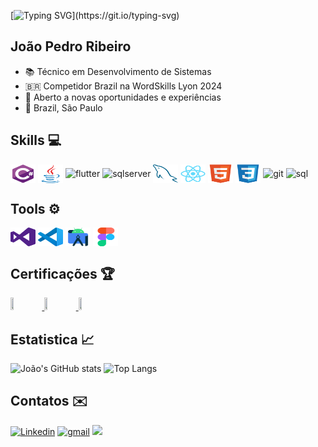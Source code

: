 [![Typing SVG](https://readme-typing-svg.demolab.com?font=Montserrat&weight=600&size=30&center=true&vCenter=true&pause=1000&color=6A99E9&width=1000&lines=Ol%C3%A1%2C+seja+bem-vindo(a)+ao+meu+perfil!)](https://git.io/typing-svg)

##  João Pedro Ribeiro  

- 📚 Técnico em Desenvolvimento de Sistemas
- 🇧🇷 Competidor Brazil na WordSkills Lyon 2024
- 🧐 Aberto a novas oportunidades e experiências
- 📌 Brazil, São Paulo

 
<div style="display: inline_block">
 <h2> Skills 💻 </h2>
  <img align="center" alt="csharp" height="30" width="40" src="https://raw.githubusercontent.com/devicons/devicon/master/icons/csharp/csharp-original.svg">
  <img align="center" alt="java" height="30" width="40" src="https://github.com/devicons/devicon/blob/master/icons/java/java-original.svg">
   <img align="center" alt="flutter" height="30" width="40" src="https://cdn.jsdelivr.net/gh/devicons/devicon/icons/flutter/flutter-original.svg">
  <img align="center" alt="sqlserver" height="30" width="40" src="https://cdn.jsdelivr.net/gh/devicons/devicon/icons/microsoftsqlserver/microsoftsqlserver-plain.svg">
  <img align="center" alt="mysql" height="30" width="40" src="https://github.com/devicons/devicon/blob/master/icons/mysql/mysql-original.svg">
   <img align="center" alt="react" height="30" width="40" src="https://github.com/devicons/devicon/blob/master/icons/react/react-original.svg">
 <img align="center" alt="html" height="30" width="40" src="https://raw.githubusercontent.com/devicons/devicon/master/icons/html5/html5-original.svg">
 <img align="center" alt="css" height="30" width="40" src="https://raw.githubusercontent.com/devicons/devicon/master/icons/css3/css3-original.svg"> 

  <img align="center" alt="git" height="30" width="40" src="https://www.vectorlogo.zone/logos/git-scm/git-scm-icon.svg">
  <img align="center" alt="sql" height="30" width="40" src="https://www.svgrepo.com/show/331760/sql-database-generic.svg">
</div>

<div style="display: inline_block">
  <h2> Tools ⚙️</h2>
    <img align="center" alt="visualstudio" height="30" width="40" src="https://github.com/devicons/devicon/blob/master/icons/visualstudio/visualstudio-plain.svg">
    <img align="center" alt="vscode" height="30" width="40" src="https://github.com/devicons/devicon/blob/master/icons/vscode/vscode-original.svg">
 <img align="center" alt="vscode" height="30" width="40" src="https://github.com/devicons/devicon/blob/master/icons/androidstudio/androidstudio-original.svg">
  <img align="center" alt="figma" height="30" width="40" src="https://raw.githubusercontent.com/devicons/devicon/master/icons/figma/figma-original.svg">
</div>

<div style="display: inline_block">
 <h2> Certificações 🏆 </h2>
 <a href="https://www.credly.com/earner/earned/share/7fb68213-5fcf-4f77-b436-05c9154f706e">
  <img width="10%" height="10%"  src="https://images.credly.com/size/680x680/images/be8fcaeb-c769-4858-b567-ffaaa73ce8cf/image.png"/>
 </a>
  <a href="https://www.credly.com/earner/earned/badge/45f31a15-2c0b-437d-9214-aacb660078d5">
  <img width="10%" height="10%"  src="https://images.credly.com/size/680x680/images/4136ced8-75d5-4afb-8677-40b6236e2672/azure-ai-fundamentals-600x600.png"/>
 </a>
   <a href="https://www.credly.com/badges/227b4900-51a6-4cce-81c5-5b7f212622b8">
  <img width="10%" height="10%"  src="https://images.credly.com/size/680x680/images/fc1352af-87fa-4947-ba54-398a0e63322e/security-compliance-and-identity-fundamentals-600x600.png"/>
 </a>
</div>

## Estatistica 📈
![João's GitHub stats](https://github-readme-stats.vercel.app/api?username=Joaoopeedro&show_icons=true&theme=tokyonight)
 ![Top Langs](https://github-readme-stats.vercel.app/api/top-langs/?username=Joaoopeedro&layout=compact&theme=tokyonight)

## Contatos ✉️
  [![Linkedin](https://img.shields.io/badge/LinkedIn-0077B5?style=for-the-badge&logo=linkedin&logoColor=white)]([https://www.linkedin.com/in/juliaathar/](https://www.linkedin.com/in/joao-pedro-ribeiro-085490222/))
  [![gmail](https://img.shields.io/badge/Gmail-D14836?style=for-the-badge&logo=gmail&logoColor=white)](mailto:joaopedronr37@gmail.com)
   <a href="https://instagram.com/011_jotape_" target="_blank"><img src="https://img.shields.io/badge/-Instagram-%23E4405F?style=for-the-badge&logo=instagram&logoColor=white" target="_blank"></a>

